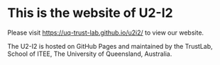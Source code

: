 # This is the website of U2-I2

Please visit https://uq-trust-lab.github.io/u2i2/ to view our website.

The U2-I2 is hosted on GitHub Pages and maintained by the TrustLab, School of ITEE, The University of Queensland, Australia.